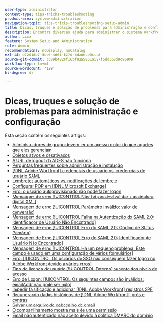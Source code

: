 ```yaml
---
user-type: administrator
content-type: tips-tricks-troubleshooting
product-area: system-administration
navigation-topic: tips-tricks-troubleshooting-setup-admin
title: Dicas, truques e solução de problemas para administração e configuração
description: Encontre diversas ajuda para administrar o sistema Workfront de sua organização nesta seção.
author: Lisa
feature: System Setup and Administration
role: Admin
recommendations: noDisplay, noCatalog
exl-id: e72018b7-5de2-4661-b27d-6da6ece5cc48
source-git-commit: c389b4829f16bf82a5851a597f5dd358d9c96999
workflow-type: tm+mt
source-wordcount: '199'
ht-degree: 0%

---
```


# Dicas, truques e solução de problemas para administração e configuração

Esta seção contém os seguintes artigos:

* [Administradores de grupo devem ter um acesso maior do que aqueles que eles gerenciam](/help/quicksilver/administration-and-setup/tips-tricks-and-troubleshooting/group-admin-access-level.md)
* [Objetos ativos e desativados](../../administration-and-setup/tips-tricks-and-troubleshooting/acitve-and-deactivated-objects.md)
* [A URL de logout do ADFS não funciona](../../administration-and-setup/tips-tricks-and-troubleshooting/adfs-logout-url-doesnt-work.md)
* [Perguntas frequentes sobre administração e instalação](../../administration-and-setup/tips-tricks-and-troubleshooting/admin-and-setup-faq.md)
* [[!DNL Adobe Workfront] credenciais de usuário vs. credenciais de usuário SAML](../../administration-and-setup/tips-tricks-and-troubleshooting/wf-user-credentials-vs-saml-user-credentials.md)
* [Lembretes automáticos vs. notificações de lembrete](../../administration-and-setup/tips-tricks-and-troubleshooting/auto-reminders-vs-reminder-notifications.md)
* [Configurar POP em [!DNL Microsoft Exchange]](../../administration-and-setup/tips-tricks-and-troubleshooting/configure-pop-ms-exchange.md)
* [Erro: o usuário autoprovisionado não pode fazer logon](../../administration-and-setup/tips-tricks-and-troubleshooting/error-auto-provisioned-user-cant-log-in.md)
* [Mensagem de erro: [!UICONTROL Não foi possível validar a assinatura digital XML]](../../administration-and-setup/tips-tricks-and-troubleshooting/error-message-couldnt-validate-xml-digital-signature.md)
* [Mensagem de erro: [!UICONTROL Parâmetro inválido: valor de conversão]](../../administration-and-setup/tips-tricks-and-troubleshooting/error-message-invalid-parameter-conversion-value.md)
* [Mensagem de erro: [!UICONTROL Falha na Autenticação do SAML 2.0: Identificador de Usuário Não Encontrado]](../../administration-and-setup/tips-tricks-and-troubleshooting/error-message-saml-2-auth-failed-userid-not-found.md)
* [Mensagem de erro: [!UICONTROL Erro do SAML 2.0: Código de Status Primário]](../../administration-and-setup/tips-tricks-and-troubleshooting/error-message-saml-2-error-primary-statuscode.md)
* [Mensagem de Erro: [!UICONTROL Erro do SAML 2.0: Identificador de Usuário Não Encontrado]](../../administration-and-setup/tips-tricks-and-troubleshooting/error-message-saml-2-error-user-identifier-not-found.md)
* [Mensagem de erro: [!UICONTROL Há um pequeno problema. Este campo é usado em uma configuração de vários formulários]](../../administration-and-setup/tips-tricks-and-troubleshooting/error-message-field-used-in-multi-form-config.md)
* [Erro: [!UICONTROL Os usuários do SSO não conseguem fazer logon no Adobe Workfront devido a vários erros]](../../administration-and-setup/tips-tricks-and-troubleshooting/error-sso-users-unable-log-in-various-errors.md)
* [Tipo de licença de usuário [!UICONTROL Externo] ausente dos níveis de acesso](../../administration-and-setup/tips-tricks-and-troubleshooting/external-user-license-type-missing-from-access-levels.md)
* [Erro de Logon: [!UICONTROL Os seguintes campos são inválidos: emailAddr não pode ser nulo]](../../administration-and-setup/tips-tricks-and-troubleshooting/login-error-following-field-invalid-emailaddr-cant-be-null.md)
* [Impedir falsificação e adicionar [!DNL Adobe Workfront] registros SPF](../../administration-and-setup/tips-tricks-and-troubleshooting/prevent-spoofing-add-wf-spf-records.md)
* [Recuperando dados históricos de [!DNL Adobe Workfront]: prós e contras](../../administration-and-setup/tips-tricks-and-troubleshooting/how-to-get-data-out-of-wf.md)
* [Salvar um arquivo de cabeçalho de email](../../administration-and-setup/tips-tricks-and-troubleshooting/save-an-email-header-file.md)
* [O compartilhamento mostra mais de uma permissão](../../administration-and-setup/tips-tricks-and-troubleshooting/sharing-shows-more-than-1-permission.md)
* [Email não autenticado não aceito devido à política DMARC do domínio](../../administration-and-setup/tips-tricks-and-troubleshooting/unauthenticated-email-not-accepted-domains-dmarc-policy.md)
